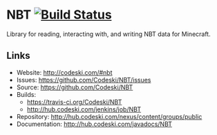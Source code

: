 # NBT [![Build Status](https://travis-ci.org/Codeski/NBT.svg?branch=master)](https://travis-ci.org/Codeski/NBT)

Library for reading, interacting with, and writing NBT data for Minecraft.

## Links

* Website: <http://codeski.com/#nbt>
* Issues: <https://github.com/Codeski/NBT/issues>
* Source: <https://github.com/Codeski/NBT>
* Builds:
  * <https://travis-ci.org/Codeski/NBT>
  * <http://hub.codeski.com/jenkins/job/NBT>
* Repository: <http://hub.codeski.com/nexus/content/groups/public>
* Documentation: <http://hub.codeski.com/javadocs/NBT>
